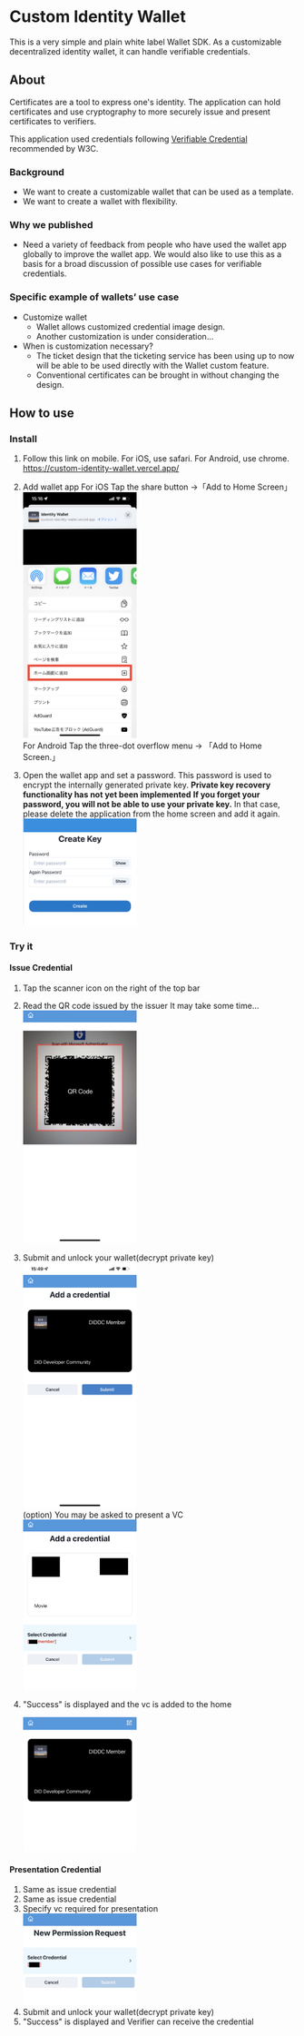 # Custom Identity Wallet

This is a very simple and plain white label Wallet SDK. As a customizable decentralized identity wallet, it can handle verifiable credentials.

## About

Certificates are a tool to express one's identity. The application can hold certificates and use cryptography to more securely issue and present certificates to verifiers.

This application used credentials following [Verifiable Credential](https://www.w3.org/TR/vc-data-model/) recommended by W3C.

### Background

- We want to create a customizable wallet that can be used as a template.
- We want to create a wallet with flexibility.

### Why we published

- Need a variety of feedback from people who have used the wallet app globally to improve the wallet app. We would also like to use this as a basis for a broad discussion of possible use cases for verifiable credentials.

### Specific example of wallets’ use case

- Customize wallet
  - Wallet allows customized credential image design.
  - Another customization is under consideration...
- When is customization necessary?
  - The ticket design that the ticketing service has been using up to now will be able to be used directly with the Wallet custom feature.
  - Conventional certificates can be brought in without changing the design.

## How to use

### Install

1. Follow this link on mobile.
   For iOS, use safari. For Android, use chrome.
   https://custom-identity-wallet.vercel.app/

2. Add wallet app
   For iOS
   Tap the share button →「Add to Home Screen」
   <br>
   <img src="./docs/assets/safari-add-home-ja.jpeg" alt="safari add to home screen img" width="200" >
   <br>
   For Android
   Tap the three-dot overflow menu → 「Add to Home Screen.」

3. Open the wallet app and set a password.
   This password is used to encrypt the internally generated private key.
   **Private key recovery functionality has not yet been implemented**
   **If you forget your password, you will not be able to use your private key.** In that case, please delete the application from the home screen and add it again.
   <br>
   <img src="./docs/assets/create-key.png" alt="setting password" width="200" >
   <br>

### Try it

#### Issue Credential

1. Tap the scanner icon on the right of the top bar
2. Read the QR code issued by the issuer
   It may take some time...
   <br>
   <img src="./docs/assets/scanner-qr.jpeg" alt="scanner page" width="200">
   <br>
3. Submit and unlock your wallet(decrypt private key)
   <br>
   <img src="./docs/assets/issue-page.jpeg" alt="issue page" width="200">
   <br>
   (option)
   You may be asked to present a VC
   <br>
   <img src="./docs/assets/vc-to-vc.jpeg" alt="vc to vc page" width="200">
   <br>
4. "Success" is displayed and the vc is added to the home

   <img src="./docs/assets/received-vc.jpg" alt="received vc" width="200">

#### Presentation Credential

1. Same as issue credential
2. Same as issue credential
3. Specify vc required for presentation
   <br>
   <img src="./docs/assets/present-page.jpg" alt="present page" width="200">
   <br>
4. Submit and unlock your wallet(decrypt private key)
5. "Success" is displayed and Verifier can receive the credential
